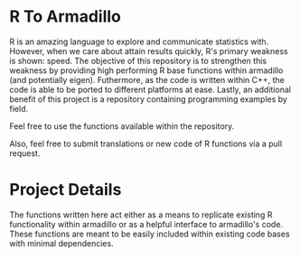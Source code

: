 # R To Armadillo
R is an amazing language to explore and communicate statistics with. However, when we care about attain results quickly, R's primary weakness is shown: speed. The objective of this repository is to strengthen this weakness by providing high performing  R base functions within armadillo (and potentially eigen). Futhermore, as the code is written within C++, the code is able to be ported to different platforms at ease. Lastly, an additional benefit of this project is a repository containing programming examples by field.

Feel free to use the functions available within the repository.

Also, feel free to submit translations or new code of R functions via a pull request.

# Project Details
The functions written here act either as a means to replicate existing R functionality within armadillo or as a helpful interface to armadillo's code. These functions are meant to be easily included within existing code bases with minimal dependencies.
